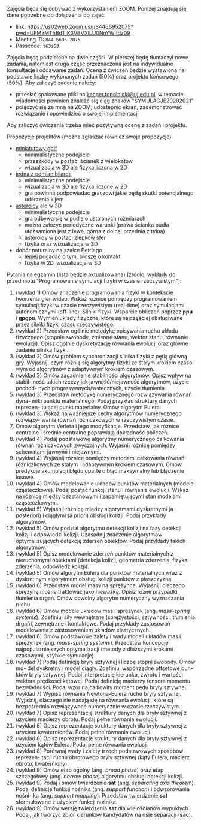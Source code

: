 Zajęcia będa się odbywać z wykorzystaniem ZOOM. Poniżej znajdują się dane potrzebne do dołączenia
do zajeć:

- link: <https://us02web.zoom.us/j/84466952075?pwd=UFMzMThBd1liK3VBVXlLU0NnYWltdz09>
- Meeting ID: `844 6695 2075`
- Passcode: `t63i53`

Zajęcia będą podzielone na dwie części. W pierszej będę tłumaczył nowe zadania, natomiast druga część
przeznaczona jest na indywidualne konsultacje i oddawanie zadań.
Ocena z ćwiczeń będzie wystawiona na podstawie liczby wykonanych zadań (50%) oraz projektu końcowego (50%). 
Aby zaliczyć zadanie należy:

- przesłać spakowane pliki na <kacper.topolnicki@uj.edu.pl>, w temacie wiadomości powinien znaleźć się ciąg znaków "SYMULACJE20202021"
- połączyć się ze mną na ZOOM, udostepnić ekran, zademonstrować rozwiązanie i opowiedzieć o swojej implementacji

Aby zaliczyć 
ćwiczenia trzeba mieć pozytywną ocenę z zadań i projektu.

Propozycje projektów (można zgłaszać również swoje propozycje):

  - [miniaturowy golf](https://en.wikipedia.org/wiki/Miniature_golf)
    - minimalistyczne podejście
    - przeszkody w postaci ścianek z wielokątów
    - wizualizacja w 3D ale fizyka liczona w 2D
  - [jedna z odmian bilarda](https://en.wikipedia.org/wiki/Cue_sports)
    - minimalistyczne podejście
    - wizualizacja w 3D ale fizyka liczone w 2D
    - gra powinna podpowiadać graczowi jakie będą skutki potencjalnego uderzenia kijem 
  - [asteroidy](https://en.wikipedia.org/wiki/Asteroids_(video_game)) ale w 3D
    - minimalistyczne podejście
    - gra odbywa się w pudle o ustalonych rozmiarach
    - można założyć periodyczne warunki (prawa ścianka pudła utożsamiona jest z lewą, górna z dolną, przednia z tylną)
    - asteroidy w postaci zlepków sfer
    - fizyka oraz wizualizacja w 3D
  - dobór naturalny na szalce Petriego
    - lepiej pogadać o tym, proszę o kontakt
    - fizyka w 2D, wizualizacja w 3D

Pytania na egzamin (lista będzie aktualizowana) [źródło: wykłady do przedmiotu "Programowanie symulacji fizyki w czasie rzeczywistym"]:

1. (wykład 1) Omów znaczenie programowania fizyki w kontekście
  tworzenia gier wideo. Wskaż różnice pomiędzy programowaniem
  symulacji fizyki w czasie rzeczywistym (real-time) oraz symulacjami
  autonomicznymi (off-line). Silniki fizyki. Wsparcie obliczeń poprzez
  **ppu** i **gpgpu**. Wymień układy fizyczne, które są
  najczęściej obsługiwane przez silniki fizyki czasu rzeczywistego. 
2. (wykład 2) Przedstaw ogólnie metodykę opisywania ruchu układu
  fizycznego (stopnie swobody, zmienne stanu, wektor stanu, równanie
  ewolucji). Opisz ogólnie dyskretyzację równania ewolucji oraz główne
  zadanie silnika fizyki.
3. (wykład 2) Omów problem synchronizacji silnika fizyki z pętlą
  główną gry. Wyjaśnij, czym różnią się algorytmy fizyki ze stałym
  krokiem czaso- wym od algorytmów z adaptywnym krokiem czasowym. 
4. (wykład 3) Omów zagadnienie stabilności algorytmów. Opisz wpływ na
  stabil- ność takich rzeczy jak jawność/niejawność algorytmów, użycie
  pochod- nych progresywnych/wstecznych, użycie tłumienia.
5. (wykład 3) Przedstaw metodykę numerycznego rozwiązywania równań
  dyna- miki punktu materialnego. Podaj przykład struktury danych
  reprezen- tującej punkt materialny. Omów algorytm Eulera.
6. (wykład 3) Wskaż najważniejsze cechy algorytmów numerycznego
  rozwiązy- wania równań różniczkowych w rzeczywistym czasie.
7. Omów algorytm Verleta i jego modyfikacje. Przedstaw, jak
  różnice centralne i średnie centralne poprawiają dokładność
  obliczeń.
8. (wykład 4) Podaj podstawowe algorytmy numerycznego całkowania
  równań różniczkowych zwyczajnych. Wyjaśnij różnicę pomiędzy
  schematami jawnymi i niejawnymi.
9. (wykład 4) Wyjaśnij różnicę pomiędzy metodami całkowania równań
  różniczkowych ze stałym i adaptywnym krokiem czasowym. Omów predykcje
  akumulacji błędu oparte o błąd maksymalny lub błądzenie losowe.
10. (wykład 4) Omów modelowanie układów punktów materialnych (modele
  cząsteczkowe). Podaj postać funkcji stanu i równania ewolucji. Wskaż
  na różnicę między bezstanowymi i zapamiętującymi stan modelami
  cząsteczkowymi.
11. (wykład 5) Wyjaśnij różnicę między algorytmami dyskretnymi
  (a posteriori) i ciągłymi (a priori) obsługi kolizji. Podaj
  przykłady algorytmów.
12. (wykład 5)  Omów podział algorytmu detekcji kolizji na fazy
  detekcji kolizji i odpowiedzi kolizji. Uzasadnij znaczenie
  algorytmów optymalizujących detekcję zderzeń obiektów. Podaj
  przykłady takich algorytmów.
13. (wykład 5) Opisz modelowanie zderzeń punktów materialnych
  z nieruchomymi obiektami (detekcja kolizji, geometria zderzenia,
  fizyka zderzenia, odpowiedź kolizji).
14. (wykład 5) Omów algorytm Eulera dla punktów materialnych wraz
  z dyskret nym algorytmem obsługi kolizji punktów z płaszczyzną.
19. (wykład 6) Przedstaw model masy na sprężynce. Wyjaśnij, dlaczego
  sprężynę można traktować jako nieważką. Opisz różne przypadki
  tłumienia drgań. Omów dowolny algorytm numeryczny wyznaczania ruchu.
20. (wykład 6) Omów modele układów mas i sprężynek (ang.
  *mass-spring systems*). Zdefiniuj siły wewnętrzne
  (sprężystości, sztywności, tłumienia drgań), zewnętrzne
  i kontaktowe. Podaj przykłady zastosowań modelowania z zastosowaniem
  układów elastycznych.
21. (wykład 6) Omów podstawowe zalety i wady modeli układów mas
  i sprężynek (ang. *mass-spring systems*). Przedstaw koncepcje
  najpopularniejszych optymalizacji (metody z dłuższymi krokami
  czasowymi, szybkie symulacje).
24. (wykład 7) Podaj definicję bryły sztywnej i liczbę stopni swobody.
  Omów mo- del dyskretny i model ciągły. Zdefiniuj współrzędne
  offsetowe pun- któw bryły sztywnej. Podaj interpretację kierunku,
  zwrotu i wartości wektora prędkości kątowej. Podaj definicję
  macierzy tensora momentu bezwładności. Podaj wzór na całkowity
  moment pędu bryły sztywnej.
25. (wykład 7) Wypisz równania Newtona-Eulera ruchu bryły sztywnej.
  Wyjaśnij, dlaczego nie nadają się na równania ewolucji, które są
  bezpośrednio rozwiązywane numerycznie w czasie rzeczywistym.
26. (wykład 7) Opisz reprezentację struktury danych dla bryły sztywnej
  z użyciem macierzy obrotu. Podaj pełne równania ewolucji.
27. (wykład 8) Opisz reprezentację struktury danych dla bryły sztywnej
  z użyciem kwaternionów. Podaj pełne równania ewolucji.
28. (wykład 8) Opisz reprezentację struktury danych dla bryły sztywnej
  z użyciem kątów Eulera. Podaj pełne równania ewolucji.
29. (wykład 8) Porównaj wady i zalety trzech podstawowych sposobów
  reprezen- tacji ruchu obrotowego bryły sztywnej (kąty Eulera,
  macierz obrotu, kwaterniony).
30. (wykład 9) Omów etap ogólny (ang. *broad phase*) oraz etap
  szczegółowy (ang. *narrow phase*) algorytmu obsługi detekcji
  kolizji.
31. (wykład 9) Podaj i omów twierdzenie **sat** (ang.
  *separating axis theorem*). Podaj definicję funkcji nośnika
  (ang. *support function*) i odwzorowania nośni- ka
  (ang. *support mapping*). Przedstaw twierdzenie **sat**
  sformułowane z użyciem funkcji nośnika.
32. (wykład 9) Omów wersję twierdzenia **sat** dla wielościanów
  wypukłych. Podaj, jak tworzyć zbiór kierunków kandydatów na osie
  separacji (**sac**).

